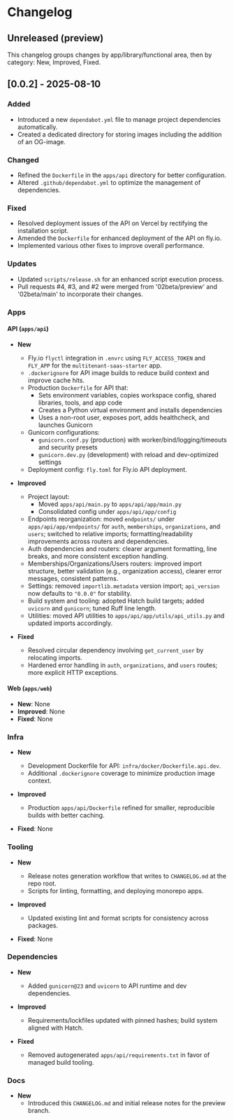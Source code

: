 # Changelog

## Unreleased (preview)

This changelog groups changes by app/library/functional area, then by category: New, Improved, Fixed.

## [0.0.2] - 2025-08-10

### Added
- Introduced a new `dependabot.yml` file to manage project dependencies automatically.
- Created a dedicated directory for storing images including the addition of an OG-image.

### Changed
- Refined the `Dockerfile` in the `apps/api` directory for better configuration.
- Altered `.github/dependabot.yml` to optimize the management of dependencies.

### Fixed
- Resolved deployment issues of the API on Vercel by rectifying the installation script.
- Amended the `Dockerfile` for enhanced deployment of the API on fly.io.
- Implemented various other fixes to improve overall performance.

### Updates
- Updated `scripts/release.sh` for an enhanced script execution process.
- Pull requests #4, #3, and #2 were merged from '02beta/preview' and '02beta/main' to incorporate their changes.

### Apps

#### API (`apps/api`)

- **New**

  - Fly.io `flyctl` integration in `.envrc` using `FLY_ACCESS_TOKEN` and `FLY_APP` for the `multitenant-saas-starter` app.
  - `.dockerignore` for API image builds to reduce build context and improve cache hits.
  - Production `Dockerfile` for API that:
    - Sets environment variables, copies workspace config, shared libraries, tools, and app code
    - Creates a Python virtual environment and installs dependencies
    - Uses a non-root user, exposes port, adds healthcheck, and launches Gunicorn
  - Gunicorn configurations:
    - `gunicorn.conf.py` (production) with worker/bind/logging/timeouts and security presets
    - `gunicorn.dev.py` (development) with reload and dev-optimized settings
  - Deployment config: `fly.toml` for Fly.io API deployment.

- **Improved**

  - Project layout:
    - Moved `apps/api/main.py` to `apps/api/app/main.py`
    - Consolidated config under `apps/api/app/config`
  - Endpoints reorganization: moved `endpoints/` under `apps/api/app/endpoints/` for `auth`, `memberships`, `organizations`, and `users`; switched to relative imports; formatting/readability improvements across routers and dependencies.
  - Auth dependencies and routers: clearer argument formatting, line breaks, and more consistent exception handling.
  - Memberships/Organizations/Users routers: improved import structure, better validation (e.g., organization access), clearer error messages, consistent patterns.
  - Settings: removed `importlib.metadata` version import; `api_version` now defaults to `"0.0.0"` for stability.
  - Build system and tooling: adopted Hatch build targets; added `uvicorn` and `gunicorn`; tuned Ruff line length.
  - Utilities: moved API utilities to `apps/api/app/utils/api_utils.py` and updated imports accordingly.

- **Fixed**
  - Resolved circular dependency involving `get_current_user` by relocating imports.
  - Hardened error handling in `auth`, `organizations`, and `users` routes; more explicit HTTP exceptions.

#### Web (`apps/web`)

- **New**: None
- **Improved**: None
- **Fixed**: None

### Infra

- **New**

  - Development Dockerfile for API: `infra/docker/Dockerfile.api.dev`.
  - Additional `.dockerignore` coverage to minimize production image context.

- **Improved**

  - Production `apps/api/Dockerfile` refined for smaller, reproducible builds with better caching.

- **Fixed**: None

### Tooling

- **New**

  - Release notes generation workflow that writes to `CHANGELOG.md` at the repo root.
  - Scripts for linting, formatting, and deploying monorepo apps.

- **Improved**

  - Updated existing lint and format scripts for consistency across packages.

- **Fixed**: None

### Dependencies

- **New**

  - Added `gunicorn@23` and `uvicorn` to API runtime and dev dependencies.

- **Improved**

  - Requirements/lockfiles updated with pinned hashes; build system aligned with Hatch.

- **Fixed**
  - Removed autogenerated `apps/api/requirements.txt` in favor of managed build tooling.

### Docs

- **New**
  - Introduced this `CHANGELOG.md` and initial release notes for the preview branch.
